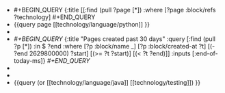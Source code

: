 - #+BEGIN_QUERY
  {:title
   [[:find (pull ?page [*]) 
     :where 
     [?page :block/refs ?technology]
  #+END_QUERY
- {{query page [[technology/language/python]]  }}
-
- *#+BEGIN_QUERY*
  {:title "Pages created past 30 days"
   :query [:find (pull ?p [*]) 
           :in $ ?end
           :where
           [?p :block/name _]
           [?p :block/created-at ?t]
           [(- ?end 2629800000) ?start]
           [(>= ?t ?start)]
           [(< ?t ?end)]]
   :inputs [:end-of-today-ms]}
  *#+END_QUERY*
-
-
- {{query (or [[technology/language/java]] [[technology/testing]]) }}